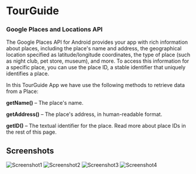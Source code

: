 # TourGuide

### Google Places and Locations API 

The Google Places API for Android provides your app with rich information about places, including the place's name and address, the geographical location specified as latitude/longitude coordinates, the type of place (such as night club, pet store, museum), and more. To access this information for a specific place, you can use the place ID, a stable identifier that uniquely identifies a place.

In this TourGuide App we have use the following methods to retrieve data from a Place:

**getName()** – The place's name.

**getAddress()** – The place's address, in human-readable format.

**getID()** – The textual identifier for the place. Read more about place IDs in the rest of this page.

## Screenshots

![Screenshot1](screenshots/screen_1.jpeg) ![Screenshot2](screenshots/screen_2.jpeg) 
![Screenshot3](screenshots/screen_3.jpeg) ![Screenshot4](screenshots/screen_4.jpeg) 
